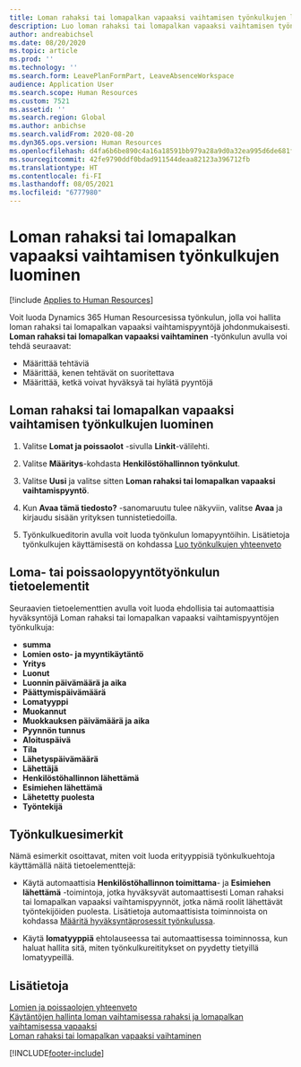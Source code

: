 ```yaml
---
title: Loman rahaksi tai lomapalkan vapaaksi vaihtamisen työnkulkujen luominen
description: Luo loman rahaksi tai lomapalkan vapaaksi vaihtamisen työnkulku, jonka avulla voit hallita loman rahaksi tai lomapalkan vapaaksi vaihtamista johdonmukaisesti Dynamics 365 Human Resourcesissa.
author: andreabichsel
ms.date: 08/20/2020
ms.topic: article
ms.prod: ''
ms.technology: ''
ms.search.form: LeavePlanFormPart, LeaveAbsenceWorkspace
audience: Application User
ms.search.scope: Human Resources
ms.custom: 7521
ms.assetid: ''
ms.search.region: Global
ms.author: anbichse
ms.search.validFrom: 2020-08-20
ms.dyn365.ops.version: Human Resources
ms.openlocfilehash: d4fa6b6be890c4a16a18591bb979a28a9d0a32ea995d6de681fe8b7a771c513a
ms.sourcegitcommit: 42fe9790ddf0bdad911544deaa82123a396712fb
ms.translationtype: HT
ms.contentlocale: fi-FI
ms.lasthandoff: 08/05/2021
ms.locfileid: "6777980"
---
```

# <a name="create-a-buy-and-sell-leave-request-workflow"></a>Loman rahaksi tai lomapalkan vapaaksi vaihtamisen työnkulkujen luominen

[!include [Applies to Human Resources](../includes/applies-to-hr.md)]

Voit luoda Dynamics 365 Human Resourcesissa työnkulun, jolla voi hallita loman rahaksi tai lomapalkan vapaaksi vaihtamispyyntöjä johdonmukaisesti. **Loman rahaksi tai lomapalkan vapaaksi vaihtaminen** -työnkulun avulla voi tehdä seuraavat:

- Määrittää tehtäviä
- Määrittää, kenen tehtävät on suoritettava
- Määrittää, ketkä voivat hyväksyä tai hylätä pyyntöjä

## <a name="create-a-buy-and-sell-leave-request-workflow"></a>Loman rahaksi tai lomapalkan vapaaksi vaihtamisen työnkulkujen luominen

1. Valitse **Lomat ja poissaolot** -sivulla **Linkit**-välilehti.

2. Valitse **Määritys**-kohdasta **Henkilöstöhallinnon työnkulut**.

3. Valitse **Uusi** ja valitse sitten **Loman rahaksi tai lomapalkan vapaaksi vaihtamispyyntö**. 

4. Kun **Avaa tämä tiedosto?** -sanomaruutu tulee näkyviin, valitse **Avaa** ja kirjaudu sisään yrityksen tunnistetiedoilla.

5. Työnkulkueditorin avulla voit luoda työnkulun lomapyyntöihin. Lisätietoja työnkulkujen käyttämisestä on kohdassa [Luo työnkulkujen yhteenveto](../fin-ops-core/fin-ops/organization-administration/create-workflow.md?toc=%2fdynamics365%2fcommerce%2ftoc.json.)

## <a name="leave-and-absence-request-workflow-data-elements"></a>Loma- tai poissaolopyyntötyönkulun tietoelementit

Seuraavien tietoelementtien avulla voit luoda ehdollisia tai automaattisia hyväksyntöjä Loman rahaksi tai lomapalkan vapaaksi vaihtamispyyntöjen työnkulkuja:

- **summa**
- **Lomien osto- ja myyntikäytäntö**
- **Yritys**
- **Luonut**
- **Luonnin päivämäärä ja aika**
- **Päättymispäivämäärä**
- **Lomatyyppi**
- **Muokannut**
- **Muokkauksen päivämäärä ja aika**
- **Pyynnön tunnus**
- **Aloituspäivä**
- **Tila** 
- **Lähetyspäivämäärä**
- **Lähettäjä**
- **Henkilöstöhallinnon lähettämä**
- **Esimiehen lähettämä**
- **Lähetetty puolesta**
- **Työntekijä**

## <a name="workflow-examples"></a>Työnkulkuesimerkit

Nämä esimerkit osoittavat, miten voit luoda erityyppisiä työnkulkuehtoja käyttämällä näitä tietoelementtejä:

- Käytä automaattisia **Henkilöstöhallinnon toimittama**- ja **Esimiehen lähettämä** -toimintoja, jotka hyväksyvät automaattisesti Loman rahaksi tai lomapalkan vapaaksi vaihtamispyynnöt, jotka nämä roolit lähettävät työntekijöiden puolesta. Lisätietoja automaattisista toiminnoista on kohdassa [Määritä hyväksyntäprosessit työnkulussa](../fin-ops-core/fin-ops/organization-administration/configure-approval-process-workflow.md).

- Käytä **lomatyyppiä** ehtolauseessa tai automaattisessa toiminnossa, kun haluat hallita sitä, miten työnkulkureititykset on pyydetty tietyillä lomatyypeillä.

## <a name="see-also"></a>Lisätietoja

[Lomien ja poissaolojen yhteenveto](hr-leave-and-absence-overview.md)<br>
[Käytäntöjen hallinta loman vaihtamisessa rahaksi ja lomapalkan vaihtamisessa vapaaksi](hr-leave-and-absence-manage-buy-and-sell-leave-policies.md)<br>
[Loman rahaksi tai lomapalkan vapaaksi vaihtaminen](hr-employee-self-service-buy-sell-leave.md)



[!INCLUDE[footer-include](../includes/footer-banner.md)]
